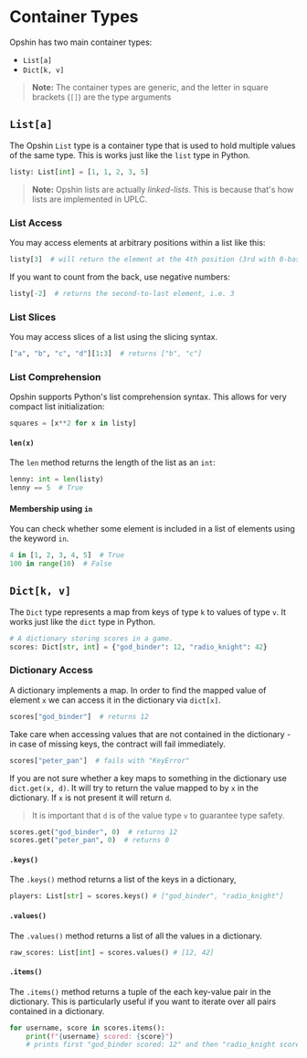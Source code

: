 # Container Types

Opshin has two main container types:

- `List[a]`
- `Dict[k, v]`

>**Note:** The container types are generic, and the letter in square brackets (`[]`) are the type arguments

## `List[a]`

The Opshin `List` type is a container type that is used to hold multiple values of the same type.
This is works just like the `list` type in Python.

```python
listy: List[int] = [1, 1, 2, 3, 5]
```

>**Note:** Opshin lists are actually *linked-lists*.
> This is because that's how lists are implemented in UPLC.

### List Access

You may access elements at arbitrary positions within a list like this:

```python
listy[3]  # will return the element at the 4th position (3rd with 0-based indexing), i.e. 3
```

If you want to count from the back, use negative numbers:

```python
listy[-2]  # returns the second-to-last element, i.e. 3
```

### List Slices

You may access slices of a list using the slicing syntax.

```python
["a", "b", "c", "d"][1:3]  # returns ["b", "c"]
```


### List Comprehension

Opshin supports Python's list comprehension syntax.
This allows for very compact list initialization:

```python
squares = [x**2 for x in listy]
```

#### `len(x)`

The `len` method returns the length of the list as an `int`:

```python
lenny: int = len(listy) 
lenny == 5  # True
```

#### Membership using `in`

You can check whether some element is included in a list of elements using the keyword `in`.

```python
4 in [1, 2, 3, 4, 5]  # True
100 in range(10)  # False
```

## `Dict[k, v]`

The `Dict` type represents a map from keys of type `k` to values of type `v`.
It works just like the `dict` type in Python.

```python
# A dictionary storing scores in a game.
scores: Dict[str, int] = {"god_binder": 12, "radio_knight": 42}
```

### Dictionary Access

A dictionary implements a map. In order to find the mapped value of element `x` we can
access it in the dictionary via `dict[x]`.

```python
scores["god_binder"]  # returns 12
```

Take care when accessing values that are not contained in the dictionary - 
in case of missing keys, the contract will fail immediately.

```python
scores["peter_pan"]  # fails with "KeyError"
```

If you are not sure whether a key maps to something in the dictionary
use `dict.get(x, d)`. It will try to return the value mapped to by `x` in the dictionary.
If `x` is not present it will return `d`.

> It is important that `d` is of the value type `v` to guarantee type safety.

```python
scores.get("god_binder", 0)  # returns 12
scores.get("peter_pan", 0)  # returns 0
```


#### `.keys()`

The `.keys()` method returns a list of the keys in a dictionary,

```python
players: List[str] = scores.keys() # ["god_binder", "radio_knight"]
```

#### `.values()`

The `.values()` method returns a list of all the values in a dictionary.

```python
raw_scores: List[int] = scores.values() # [12, 42]
```

#### `.items()`


The `.items()` method returns a tuple of the each key-value pair in the dictionary.
This is particularly useful if you want to iterate over all pairs contained in a dictionary.

```python
for username, score in scores.items():
    print(f"{username} scored: {score}")
    # prints first "god_binder scored: 12" and then "radio_knight scored: 42"
```
